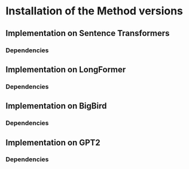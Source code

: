 # Installation of the Method versions 

## Implementation on Sentence Transformers 
### Dependencies


## Implementation on LongFormer  
### Dependencies

## Implementation on BigBird
### Dependencies

## Implementation on GPT2
### Dependencies
